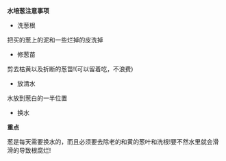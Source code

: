 **水培葱注意事项**
- 洗葱根

把买的葱上的泥和一些烂掉的皮洗掉

- 修葱苗

剪去枯黄以及折断的葱苗!(可以留着吃，不浪费)

- 放清水

水放到葱白的一半位置

- 换水

**重点**

葱是每天需要换水的，而且必须要去除老的和黄的葱叶和洗根!要不然水里就会滑滑的导致根腐烂!
